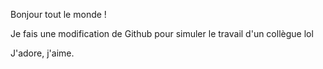 Bonjour tout le monde !

Je fais une modification de Github pour simuler le travail d'un collègue lol

J'adore, j'aime. 